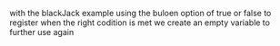 with the blackJack example using the buloen option of true or false to register when the right codition is met
we create an empty variable to further use again
